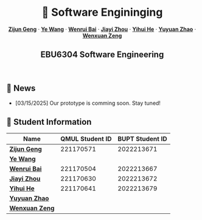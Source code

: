<!-- PROJECT LOGO -->
<p align="center">
  <h1 align="center">🌋 Software Engininging</h1>
  <p align="center">
    <a href="http://39.108.48.32/mipl/news/news.php?id=EGgengzijun"><strong>Zijun Geng</strong></a>
    ·
    <a href="https://github.com/monet-uta"><strong>Ye Wang</strong></a>
    ·
    <a href="https://github.com/Wenrui2"><strong>Wenrui Bai</strong></a>
    ·
    <a href="https://github.com/zhoujiayi2022213672"><strong>Jiayi Zhou</strong></a>
    ·
    <a href="https://github.com/HeYihui-Amos"><strong>Yihui He</strong></a>
    ·
    <a href="https://github.com/Gh0Zy"><strong>Yuyuan Zhao</strong></a>
    ·
    <a href="https://github.com/yymm1234"><strong>Wenxuan Zeng</strong></a>
  </p>
  <h2 align="center">EBU6304 Software Engineering</h2>
<div align="center"></div>
<p align="center">
<br>

## 📣 News
- [03/15/2025] Our prototype is comming soon. Stay tuned! 

## 🤝 Student Information


| Name          | QMUL Student ID | BUPT Student ID |
|---------------|----------|---------|
| <a href="http://39.108.48.32/mipl/news/news.php?id=EGgengzijun"><strong>Zijun Geng</strong></a>| 221170571 | 2022213671 |
| <a href="https://github.com/monet-uta"><strong>Ye Wang</strong></a>|   |     |
| <a href="https://github.com/Wenrui2"><strong>Wenrui Bai</strong></a>|221170504|2022213667|
| <a href="https://github.com/zhoujiayi2022213672"><strong>Jiayi Zhou</strong></a>|221170630|2022213672|
| <a href="https://github.com/HeYihui-Amos"><strong>Yihui He</strong></a>|221170641|2022213679|
| <a href="https://github.com/Gh0Zy"><strong>Yuyuan Zhao</strong></a>|     |      |
| <a href="https://github.com/yymm1234"><strong>Wenxuan Zeng</strong></a>|     |     |

